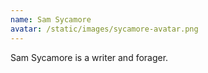 ```yaml
---
name: Sam Sycamore
avatar: /static/images/sycamore-avatar.png
---
```


Sam Sycamore is a writer and forager.
